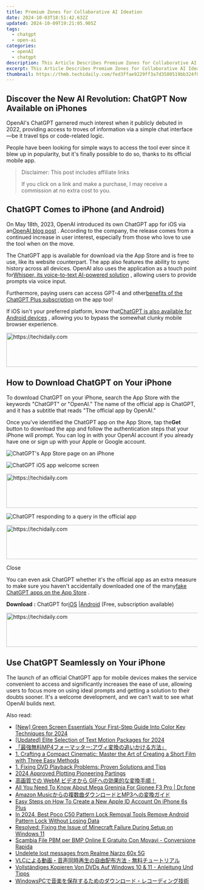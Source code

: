 ```yaml
---
title: Premium Zones for Collaborative AI Ideation
date: 2024-10-03T18:51:42.632Z
updated: 2024-10-09T19:21:05.905Z
tags:
  - chatgpt
  - open-ai
categories:
  - openAI
  - chatgpt
description: This Article Describes Premium Zones for Collaborative AI Ideation
excerpt: This Article Describes Premium Zones for Collaborative AI Ideation
thumbnail: https://thmb.techidaily.com/fed3ffae9229ff3a7d3580519bb324f0e6bad8a6cd96fa55cbded24321f049a3.jpg
---
```


## Discover the New AI Revolution: ChatGPT Now Available on iPhones

 OpenAI's ChatGPT garnered much interest when it publicly debuted in 2022, providing access to troves of information via a simple chat interface—be it travel tips or code-related logic.

 People have been looking for simple ways to access the tool ever since it blew up in popularity, but it's finally possible to do so, thanks to its official mobile app.

>  Disclaimer: This post includes affiliate links
>
>  If you click on a link and make a purchase, I may receive a commission at no extra cost to you.
>

## ChatGPT Comes to iPhone (and Android)

 On May 18th, 2023, OpenAI introduced its own ChatGPT app for iOS via an[OpenAI blog post](https://openai.com/blog/introducing-the-chatgpt-app-for-ios) . According to the company, the release comes from a continued increase in user interest, especially from those who love to use the tool when on the move.

 The ChatGPT app is available for download via the App Store and is free to use, like its website counterpart. The app also features the ability to sync history across all devices. OpenAI also uses the application as a touch point for[Whisper, its voice-to-text AI-powered solution](https://www.makeuseof.com/dictate-documents-openai-whisper/) , allowing users to provide prompts via voice input.

 Furthermore, paying users can access GPT-4 and other[benefits of the ChatGPT Plus subscription](https://www.makeuseof.com/chatgpt-plus-subscription-worth-it/) on the app too!

 If iOS isn't your preferred platform, know that[ChatGPT is also available for Android devices](https://www.makeuseof.com/chatgpt-is-now-available-on-android/) , allowing you to bypass the somewhat clunky mobile browser experience.

<!-- affiliate ads begin -->
<a href="https://oneplusfr.sjv.io/c/5597632/1622438/14044" target="_top" id="1622438">
  <img src="//a.impactradius-go.com/display-ad/14044-1622438" border="0" alt="https://techidaily.com" width="728" height="90"/>
</a>
<img height="0" width="0" src="https://oneplusfr.sjv.io/i/5597632/1622438/14044" style="position:absolute;visibility:hidden;" border="0" />
<!-- affiliate ads end -->

## How to Download ChatGPT on Your iPhone

 To download ChatGPT on your iPhone, search the App Store with the keywords "ChatGPT" or "OpenAI." The name of the official app is ChatGPT, and it has a subtitle that reads "The official app by OpenAI."

 Once you've identified the ChatGPT app on the App Store, tap the**Get** button to download the app and follow the authentication steps that your iPhone will prompt. You can log in with your OpenAI account if you already have one or sign up with your Apple or Google account.

![ChatGPT's App Store page on an iPhone](https://static1.makeuseofimages.com/wordpress/wp-content/uploads/2023/08/chatgpt-s-app-store-page-on-an-iphone.jpg)

![ChatGPT iOS app welcome screen](https://static1.makeuseofimages.com/wordpress/wp-content/uploads/2023/08/chatgpt-ios-app-welcome-screen.jpg)

<!-- affiliate ads begin -->
<a href="https://appsumo.8odi.net/c/5597632/2151860/7443" target="_top" id="2151860">
  <img src="//a.impactradius-go.com/display-ad/7443-2151860" border="0" alt="https://techidaily.com" width="728" height="90"/>
</a>
<img height="0" width="0" src="https://appsumo.8odi.net/i/5597632/2151860/7443" style="position:absolute;visibility:hidden;" border="0" />
<!-- affiliate ads end -->

![ChatGPT responding to a query in the official app](https://static1.makeuseofimages.com/wordpress/wp-content/uploads/2023/08/chatgpt-responding-to-a-query-in-the-official-app.jpg)

<!-- affiliate ads begin -->
<a href="https://appsumo.8odi.net/c/5597632/2049388/7443" target="_top" id="2049388">
  <img src="//a.impactradius-go.com/display-ad/7443-2049388" border="0" alt="https://techidaily.com" width="728" height="90"/>
</a>
<img height="0" width="0" src="https://appsumo.8odi.net/i/5597632/2049388/7443" style="position:absolute;visibility:hidden;" border="0" />
<!-- affiliate ads end -->

Close

 You can even ask ChatGPT whether it's the official app as an extra measure to make sure you haven't accidentally downloaded one of the many[fake ChatGPT apps on the App Store](https://www.makeuseof.com/how-to-spot-fake-chatgpt-app-on-apple-app-store/) .

**Download** **:** ChatGPT for[iOS](http://apps.apple.com/app/openai-chatgpt/id6448311069) |[Android](https://www.anrdoezrs.net/links/7251228/type/dlg/sid/UUmuoUeUpU2025542/https://play.google.com/store/apps/details?id=com.openai.chatgpt&hl=en&gl=US) (Free, subscription available)

<!-- affiliate ads begin -->
<a href="https://appsumo.8odi.net/c/5597632/2082530/7443" target="_top" id="2082530">
  <img src="//a.impactradius-go.com/display-ad/7443-2082530" border="0" alt="https://techidaily.com" width="728" height="90"/>
</a>
<img height="0" width="0" src="https://appsumo.8odi.net/i/5597632/2082530/7443" style="position:absolute;visibility:hidden;" border="0" />
<!-- affiliate ads end -->

## Use ChatGPT Seamlessly on Your iPhone

 The launch of an official ChatGPT app for mobile devices makes the service convenient to access and significantly increases the ease of use, allowing users to focus more on using ideal prompts and getting a solution to their doubts sooner. It's a welcome development, and we can't wait to see what OpenAI builds next.

<ins class="adsbygoogle"
     style="display:block"
     data-ad-format="autorelaxed"
     data-ad-client="ca-pub-7571918770474297"
     data-ad-slot="1223367746"></ins>

<ins class="adsbygoogle"
     style="display:block"
     data-ad-client="ca-pub-7571918770474297"
     data-ad-slot="8358498916"
     data-ad-format="auto"
     data-full-width-responsive="true"></ins>

<span class="atpl-alsoreadstyle">Also read:</span>
<div><ul>
<li><a href="https://article-helps.techidaily.com/new-green-screen-essentials-your-first-step-guide-into-color-key-techniques-for-2024/"><u>[New] Green Screen Essentials Your First-Step Guide Into Color Key Techniques for 2024</u></a></li>
<li><a href="https://fox-cloud.techidaily.com/updated-elite-selection-of-text-motion-packages-for-2024/"><u>[Updated] Elite Selection of Text Motion Packages for 2024</u></a></li>
<li><a href="https://tech-hub.techidaily.com/1726028680247-mp4/"><u>「最強無料MP4フォーマッター:アヴィ変換の追いかける方法」</u></a></li>
<li><a href="https://tech-hub.techidaily.com/1-crafting-a-compact-cinematic-master-the-art-of-creating-a-short-film-with-three-easy-methods/"><u>1. Crafting a Compact Cinematic: Master the Art of Creating a Short Film with Three Easy Methods</u></a></li>
<li><a href="https://tech-hub.techidaily.com/1-fixing-dvd-playback-problems-proven-solutions-and-tips/"><u>1. Fixing DVD Playback Problems: Proven Solutions and Tips</u></a></li>
<li><a href="https://youtube-help.techidaily.com/2024-approved-plotting-pioneering-partings/"><u>2024 Approved Plotting Pioneering Partings</u></a></li>
<li><a href="https://tech-hub.techidaily.com/webm-gif/"><u>高画質での WebM ビデオから GIFへの効果的な変換手順！</u></a></li>
<li><a href="https://android-pokemon-go.techidaily.com/all-you-need-to-know-about-mega-greninja-for-gionee-f3-pro-drfone-by-drfone-virtual-android/"><u>All You Need To Know About Mega Greninja For Gionee F3 Pro | Dr.fone</u></a></li>
<li><a href="https://tech-hub.techidaily.com/1726027839284-amazon-musicmp3/"><u>Amazon Musicからの複数曲ダウンロードとMP3への変換ガイド</u></a></li>
<li><a href="https://ios-unlock.techidaily.com/easy-steps-on-how-to-create-a-new-apple-id-account-on-iphone-6s-plus-by-drfone-ios/"><u>Easy Steps on How To Create a New Apple ID Account On iPhone 6s Plus</u></a></li>
<li><a href="https://easy-unlock-android.techidaily.com/in-2024-best-poco-c50-pattern-lock-removal-tools-remove-android-pattern-lock-without-losing-data-by-drfone-android/"><u>In 2024, Best Poco C50 Pattern Lock Removal Tools Remove Android Pattern Lock Without Losing Data</u></a></li>
<li><a href="https://win-blog.techidaily.com/resolved-fixing-the-issue-of-minecraft-failure-during-setup-on-windows-11/"><u>Resolved: Fixing the Issue of Minecraft Failure During Setup on Windows 11</u></a></li>
<li><a href="https://some-approaches.techidaily.com/scambia-file-pbm-per-bmp-online-e-gratuito-con-movavi-conversione-rapida/"><u>Scambia File PBM per BMP Online E Gratuito Con Movavi - Conversione Rapida</u></a></li>
<li><a href="https://techidaily.com/undelete-lost-messages-from-realme-narzo-60x-5g-by-fonelab-android-recover-messages/"><u>Undelete lost messages from Realme Narzo 60x 5G</u></a></li>
<li><a href="https://tech-hub.techidaily.com/1726027264472-vlc/"><u>VLCによる動画・音声同時再生の自由配布方法 - 無料チュートリアル</u></a></li>
<li><a href="https://tech-hub.techidaily.com/vollstandiges-kopieren-von-dvds-auf-windows-10-and-11-anleitung-und-tipps/"><u>Vollständiges Kopieren Von DVDs Auf Windows 10 & 11 - Anleitung Und Tipps</u></a></li>
<li><a href="https://tech-hub.techidaily.com/1726028822139-windowspc/"><u>WindowsPCで音楽を保存するためのダウンロード・レコーディング技術</u></a></li>
</ul></div>

